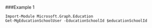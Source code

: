 ###Example 1
```
Import-Module Microsoft.Graph.Education
Get-MgEducationSchoolUser -EducationSchoolId $educationSchoolId
```
